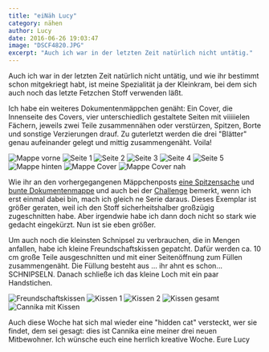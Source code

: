 ```yaml
---
title: "eiNäh Lucy"
category: nähen
author: Lucy
date: 2016-06-26 19:03:47
image: "DSCF4820.JPG"
excerpt: "Auch ich war in der letzten Zeit natürlich nicht untätig."
---
```


Auch ich war in der letzten Zeit natürlich nicht untätig, und wie ihr bestimmt schon mitgekriegt habt, ist meine Spezialität ja der Kleinkram, bei dem sich auch noch das letzte Fetzchen Stoff verwenden läßt.

Ich habe ein weiteres Dokumentenmäppchen genäht: Ein Cover, die Innenseite des Covers, vier unterschiedlich gestaltete Seiten mit viiiiielen Fächern, jeweils zwei Teile zusammennähen oder verstürzen, Spitzen, Borte und sonstige Verzierungen drauf. Zu guterletzt werden die drei "Blätter" genau aufeinander gelegt und mittig zusammengenäht. Voila!

![Mappe vorne](DSCF4821.JPG)
![Seite 1](DSCF4822.JPG)
![Seite 2](DSCF4823.JPG)
![Seite 3](DSCF4824.JPG)
![Seite 4](DSCF4825.JPG)
![Seite 5](DSCF4826.JPG)
![Mappe hinten](DSCF4827.JPG)
![Mappe Cover](DSCF4828.JPG)
![Mappe Cover nah](DSCF4829.JPG)

Wie ihr an den vorhergegangenen Mäppchenposts [eine Spitzensache](/2016/01/eine-spitzensache/) und [bunte Dokumentenmappe](/2016/06/bunte-dokumentenmappe/) und auch bei der [Challenge](/2016/05/die-challenge/) bemerkt, wenn ich erst einmal dabei bin, mach ich gleich ne Serie daraus. Dieses Exemplar ist größer geraten, weil ich den Stoff sicherheitshalber großzügig zugeschnitten habe. Aber irgendwie habe ich dann doch nicht so stark wie gedacht eingekürzt. Nun ist sie eben größer.

Um auch noch die kleinsten Schnipsel zu verbrauchen, die in Mengen anfallen, habe ich kleine Freundschaftskissen gepatcht. Dafür werden ca. 10 cm große Teile ausgeschnitten und mit einer Seitenöffnung zum Füllen zusammengenäht. Die Füllung besteht aus ... ihr ahnt es schon... SCHNIPSELN. Danach schließe ich das kleine Loch mit ein paar Handstichen. 

![Freundschaftskissen](DSCF4817.JPG)
![Kissen 1](DSCF4816.JPG)
![Kissen 2](DSCF4815.JPG)
![Kissen gesamt](DSCF4818.JPG)
![Cannika mit Kissen](DSCF4809.JPG)

Auch diese Woche hat sich mal wieder eine "hidden cat" versteckt, wer sie findet, dem sei gesagt: dies ist Cannika eine meiner drei neuen Mitbewohner.
Ich wünsche euch eine herrlich kreative Woche. Eure Lucy


